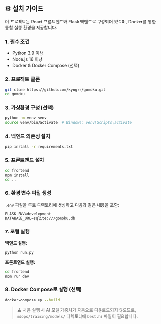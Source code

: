 ## ⚙️ 설치 가이드

이 프로젝트는 React 프론트엔드와 Flask 백엔드로 구성되어 있으며, Docker를 통한 통합 실행 환경을 제공합니다.

### 1. 필수 조건
- Python 3.9 이상
- Node.js 16 이상
- Docker & Docker Compose (선택)

### 2. 프로젝트 클론
```bash
git clone https://github.com/kyngre/gomoku.git
cd gomoku
```

### 3. 가상환경 구성 (선택)
```bash
python -m venv venv
source venv/bin/activate  # Windows: venv\Scripts\activate
```

### 4. 백엔드 의존성 설치
```bash
pip install -r requirements.txt
```

### 5. 프론트엔드 설치
```bash
cd frontend
npm install
cd ..
```

### 6. 환경 변수 파일 생성
`.env` 파일을 루트 디렉토리에 생성하고 다음과 같은 내용을 포함:
```
FLASK_ENV=development
DATABASE_URL=sqlite:///gomoku.db
```

### 7. 로컬 실행
**백엔드 실행:**
```bash
python run.py
```

**프론트엔드 실행:**
```bash
cd frontend
npm run dev
```

### 8. Docker Compose로 실행 (선택)
```bash
docker-compose up --build
```

> ⚠️ 처음 실행 시 AI 모델 가중치가 자동으로 다운로드되지 않으므로, `mlops/training/models/` 디렉토리에 `best.h5` 파일이 필요합니다.
